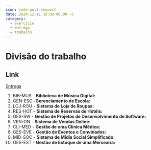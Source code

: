 ```yaml
---
icon: code-pull-request
date: 2024-12-11 19:00:00.00 -3
category:
  - exercicio
  - entrega
  - trabalho
---
```


# Divisão do trabalho


## Link
[Entrega](https://classroom.github.com/a/6XkbVlN2)


1. BIB-MUS - **Biblioteca de Música Digital:**
1. GEN-ESC -**Gerenciamento de Escola:**
1. LOJ-ROU - **Sistema de Loja de Roupas:**
1. RES-HOT - **Sistema de Reservas de Hotéis:**
1. GES-SW - **Gestão de Projetos de Desenvolvimento de Software:**
1. VEN-ON - **Sistema de Vendas Online:**
1. CLI-MED - **Gestão de uma Clínica Médica:**
1. GES-EVE - **Gestão de Eventos e Convidados:**
1. MID-SOC - **Sistema de Mídia Social Simplificado:**
1. GES-EST - **Gestão de Estoque de uma Mercearia:**
